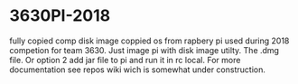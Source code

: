 # 3630PI-2018
fully copied comp disk image
coppied os from rapbery pi used during 2018 competion for team 3630. Just image pi with disk image utilty. The .dmg file. Or option 2 add jar file to pi and run it in rc local. For more documentation see repos wiki wich is somewhat under construction.


